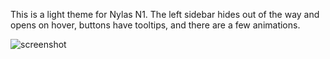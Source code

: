 This is a light theme for Nylas N1. The left sidebar hides out of the way and opens on hover, buttons have tooltips, and there are a few animations.

![screenshot](blob:http%3A//imgur.com/5804acfe-058e-4006-966d-fce743d551fa "Screenshot")
